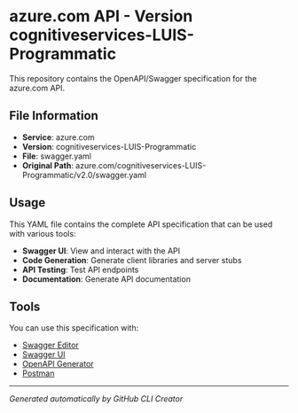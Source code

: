# azure.com API - Version cognitiveservices-LUIS-Programmatic

This repository contains the OpenAPI/Swagger specification for the azure.com API.

## File Information

- **Service**: azure.com
- **Version**: cognitiveservices-LUIS-Programmatic
- **File**: swagger.yaml
- **Original Path**: azure.com/cognitiveservices-LUIS-Programmatic/v2.0/swagger.yaml

## Usage

This YAML file contains the complete API specification that can be used with various tools:

- **Swagger UI**: View and interact with the API
- **Code Generation**: Generate client libraries and server stubs
- **API Testing**: Test API endpoints
- **Documentation**: Generate API documentation

## Tools

You can use this specification with:

- [Swagger Editor](https://editor.swagger.io/)
- [Swagger UI](https://swagger.io/tools/swagger-ui/)
- [OpenAPI Generator](https://openapi-generator.tech/)
- [Postman](https://www.postman.com/)

---

*Generated automatically by GitHub CLI Creator*
